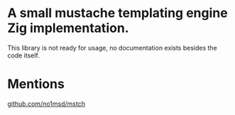 # A small mustache templating engine Zig implementation.

This library is not ready for usage, no documentation exists besides the code itself.

# Mentions
[github.com/no1msd/mstch](github.com/no1msd/mstch)
